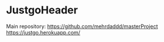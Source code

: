 # JustgoHeader
Main repository: https://github.com/mehrdaddd/masterProject
https://justgo.herokuapp.com/
